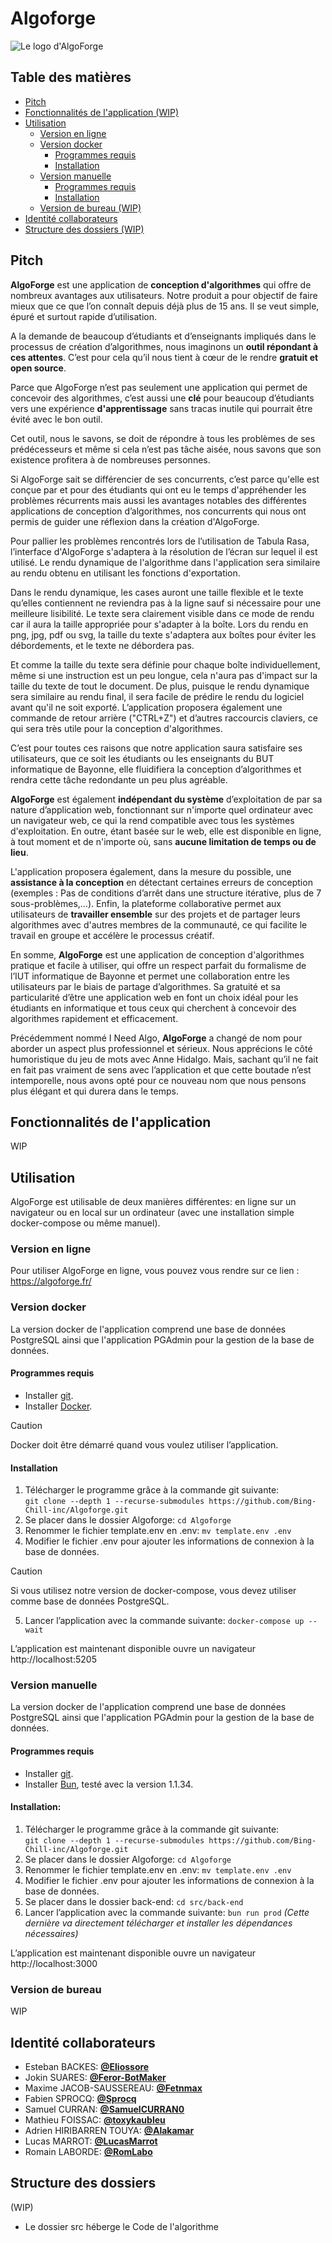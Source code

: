 # Algoforge

![Le logo d'AlgoForge](logo.png)

## Table des matières
- [Pitch](#pitch)
- [Fonctionnalités de l'application (WIP)](#fonctionnalités-de-lapplication)
- [Utilisation](#utilisation)
  - [Version en ligne](#version-en-ligne)
  - [Version docker](#version-docker)
    - [Programmes requis](#programmes-requis)
    - [Installation](#installation-1)
  - [Version manuelle](#version-manuelle)
    - [Programmes requis](#programmes-requis-1)
    - [Installation](#installation-2)
  - [Version de bureau (WIP)](#version-de-bureau)
- [Identité collaborateurs](#identité-collaborateurs)
- [Structure des dossiers (WIP)](#structure-des-dossiers)

## Pitch
**AlgoForge** est une application de **conception d'algorithmes** qui offre de nombreux avantages aux utilisateurs. Notre produit a pour objectif de faire mieux que ce que l’on connaît depuis déjà plus de 15 ans. Il se veut simple, épuré et surtout rapide d’utilisation.

A la demande de beaucoup d’étudiants et d’enseignants impliqués dans le processus de création d’algorithmes, nous imaginons un **outil répondant à ces attentes**. C’est pour cela qu’il nous tient à cœur de le rendre **gratuit et open source**.

Parce que AlgoForge n’est pas seulement une application qui permet de concevoir des algorithmes, c’est aussi une **clé** pour beaucoup d’étudiants vers une expérience **d'apprentissage** sans tracas inutile qui pourrait être évité avec le bon outil. 

Cet outil, nous le savons, se doit de répondre à tous les problèmes de ses prédécesseurs et même si cela n’est pas tâche aisée, nous savons que son existence profitera à de nombreuses personnes.

Si AlgoForge sait se différencier de ses concurrents, c’est parce qu'elle est conçue par et pour des étudiants qui ont eu le temps d'appréhender les problèmes récurrents mais aussi les avantages notables des différentes applications de conception d’algorithmes, nos concurrents qui nous ont permis de guider une réflexion dans la création d'AlgoForge.

Pour pallier les problèmes rencontrés lors de l’utilisation de Tabula Rasa, l’interface d'AlgoForge s'adaptera à la résolution de l’écran sur lequel il est utilisé. Le rendu dynamique de l'algorithme dans l'application sera similaire au rendu obtenu en utilisant les fonctions d'exportation. 

Dans le rendu dynamique, les cases auront une taille flexible et le texte qu’elles contiennent ne reviendra pas à la ligne sauf si nécessaire pour une meilleure lisibilité. Le texte sera clairement visible dans ce mode de rendu car il aura la taille appropriée pour s'adapter à la boîte. Lors du rendu en png, jpg, pdf ou svg, la taille du texte s'adaptera aux boîtes pour éviter les débordements, et le texte ne débordera pas. 

Et comme la taille du texte sera définie pour chaque boîte individuellement, même si une instruction est un peu longue, cela n'aura pas d'impact sur la taille du texte de tout le document. De plus, puisque le rendu dynamique sera similaire au rendu final, il sera facile de prédire le rendu du logiciel avant qu'il ne soit exporté. L’application proposera également une commande de retour arrière ("CTRL+Z") et d’autres raccourcis claviers, ce qui sera très utile pour la conception d'algorithmes.

C’est pour toutes ces raisons que notre application saura satisfaire ses utilisateurs, que ce soit les étudiants ou les enseignants du BUT informatique de Bayonne, elle fluidifiera la conception d’algorithmes et rendra cette tâche redondante un peu plus agréable.

**AlgoForge** est également **indépendant du système** d’exploitation de par sa nature d’application web, fonctionnant sur n'importe quel ordinateur avec un navigateur web, ce qui la rend compatible avec tous les systèmes d'exploitation. En outre, étant basée sur le web, elle est disponible en ligne, à tout moment et de n'importe où, sans **aucune limitation de temps ou de lieu**.

L'application proposera également, dans la mesure du possible, une **assistance à la conception** en détectant certaines erreurs de conception (exemples : Pas de conditions d’arrêt dans une structure itérative, plus de 7 sous-problèmes,…). Enfin, la plateforme collaborative permet aux utilisateurs de **travailler ensemble** sur des projets et de partager leurs algorithmes avec d'autres membres de la communauté, ce qui facilite le travail en groupe et accélère le processus créatif.

En somme, **AlgoForge** est une application de conception d'algorithmes pratique et facile à utiliser, qui offre un respect parfait du formalisme de l’IUT informatique de Bayonne et permet une collaboration entre les utilisateurs par le biais de partage d’algorithmes. Sa gratuité et sa particularité d’être une application web en font un choix idéal pour les étudiants en informatique et tous ceux qui cherchent à concevoir des algorithmes rapidement et efficacement.

Précédemment nommé I Need Algo, **AlgoForge** a changé de nom pour aborder un aspect plus professionnel et sérieux. Nous apprécions le côté humoristique du jeu de mots avec Anne Hidalgo. Mais, sachant qu’il ne fait en fait pas vraiment de sens avec l’application et que cette boutade n’est intemporelle, nous avons opté pour ce nouveau nom que nous pensons plus élégant et qui durera dans le temps.

## Fonctionnalités de l'application
WIP

## Utilisation
AlgoForge est utilisable de deux manières différentes: en ligne sur un navigateur ou en local sur un ordinateur (avec une installation simple docker-compose ou même manuel).

### Version en ligne
Pour utiliser AlgoForge en ligne, vous pouvez vous rendre sur ce lien : https://algoforge.fr/

### Version docker
La version docker de l'application comprend une base de données PostgreSQL ainsi que l'application PGAdmin pour la gestion de la base de données.

#### Programmes requis
- Installer [git](https://git-scm.com/downloads).
- Installer [Docker](https://docker.com). 

> [!CAUTION]
> Docker doit être démarré quand vous voulez utiliser l’application.

#### Installation
1. Télécharger le programme grâce à la commande git suivante:  
``git clone --depth 1 --recurse-submodules https://github.com/Bing-Chill-inc/Algoforge.git``  
2. Se placer dans le dossier Algoforge: ``cd Algoforge``
3. Renommer le fichier template.env en .env: ``mv template.env .env``
4. Modifier le fichier .env pour ajouter les informations de connexion à la base de données.
> [!CAUTION]  
> Si vous utilisez notre version de docker-compose, vous devez utiliser comme base de données PostgreSQL.
5. Lancer l’application avec la commande suivante: ``docker-compose up --wait``

L’application est maintenant disponible ouvre un navigateur http://localhost:5205

### Version manuelle
La version docker de l'application comprend une base de données PostgreSQL ainsi que l'application PGAdmin pour la gestion de la base de données.

#### Programmes requis
- Installer [git](https://git-scm.com/downloads).
- Installer [Bun](https://bun.sh), testé avec la version 1.1.34. 

#### Installation:
1. Télécharger le programme grâce à la commande git suivante:  
``git clone --depth 1 --recurse-submodules https://github.com/Bing-Chill-inc/Algoforge.git``  
2. Se placer dans le dossier Algoforge: ``cd Algoforge``
3. Renommer le fichier template.env en .env: ``mv template.env .env``
4. Modifier le fichier .env pour ajouter les informations de connexion à la base de données.
5. Se placer dans le dossier back-end: ``cd src/back-end``
6. Lancer l’application avec la commande suivante: ``bun run prod``
_(Cette dernière va directement télécharger et installer les dépendances nécessaires)_

L’application est maintenant disponible ouvre un navigateur http://localhost:3000

### Version de bureau
WIP

## Identité collaborateurs
- Esteban BACKES: [**@Eliossore**](https://github.com/Eliossore)
- Jokin SUARES: [**@Feror-BotMaker**](https://github.com/Feror-BotMaker)
- Maxime JACOB-SAUSSEREAU: [**@Fetnmax**](https://github.com/Fetnmax)
- Fabien SPROCQ: [**@Sprocq**](https://github.com/Sprocq)
- Samuel CURRAN: [**@SamuelCURRAN0**](https://github.com/SamuelCURRAN0)
- Mathieu FOISSAC: [**@toxykaubleu**](https://github.com/ToxykAuBleu)
- Adrien HIRIBARREN TOUYA: [**@Alakamar**](https://github.com/Alakamar)
- Lucas MARROT: [**@LucasMarrot**](https://github.com/LucasMarrot)
- Romain LABORDE: [**@RomLabo**](https://github.com/RomLabo)

## Structure des dossiers
(WIP)
- Le dossier src héberge le Code de l'algorithme
